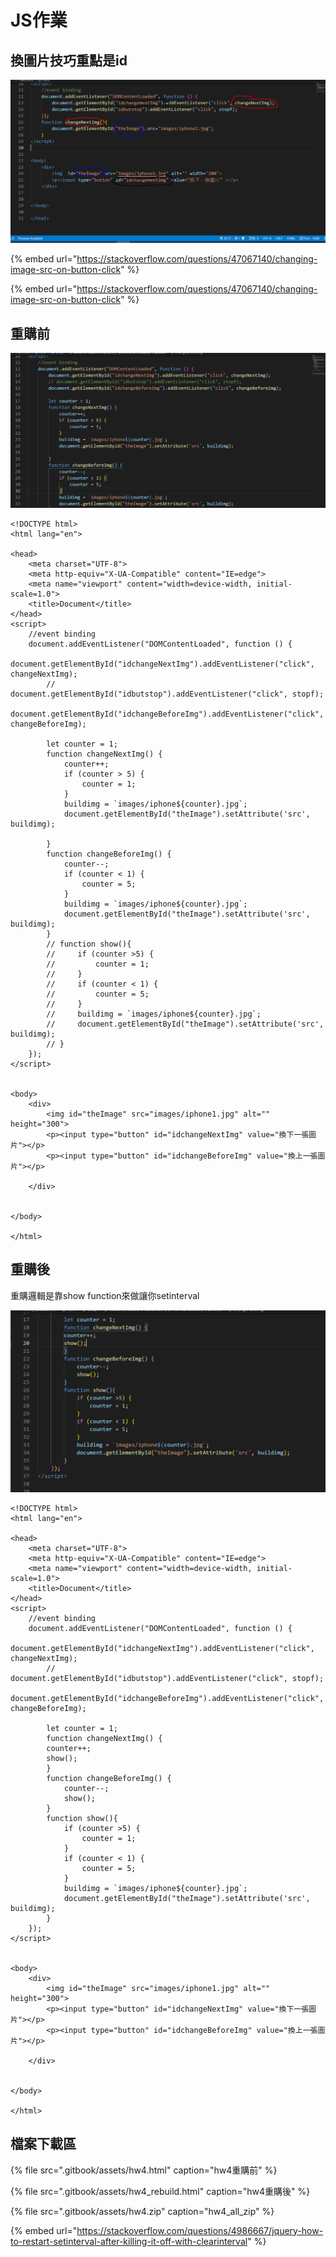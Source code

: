 # JS作業

## 換圖片技巧重點是id

![](.gitbook/assets/image%20%2858%29.png)

{% embed url="https://stackoverflow.com/questions/47067140/changing-image-src-on-button-click" %}

{% embed url="https://stackoverflow.com/questions/47067140/changing-image-src-on-button-click" %}

## 重購前

![](.gitbook/assets/image%20%2859%29.png)

```markup
<!DOCTYPE html>
<html lang="en">

<head>
    <meta charset="UTF-8">
    <meta http-equiv="X-UA-Compatible" content="IE=edge">
    <meta name="viewport" content="width=device-width, initial-scale=1.0">
    <title>Document</title>
</head>
<script>
    //event binding
    document.addEventListener("DOMContentLoaded", function () {
        document.getElementById("idchangeNextImg").addEventListener("click", changeNextImg);
        // document.getElementById("idbutstop").addEventListener("click", stopf);
        document.getElementById("idchangeBeforeImg").addEventListener("click", changeBeforeImg);

        let counter = 1;
        function changeNextImg() {
            counter++;
            if (counter > 5) {
                counter = 1;
            }
            buildimg = `images/iphone${counter}.jpg`;
            document.getElementById("theImage").setAttribute('src', buildimg);

        }
        function changeBeforeImg() {
            counter--;
            if (counter < 1) {
                counter = 5;
            }
            buildimg = `images/iphone${counter}.jpg`;
            document.getElementById("theImage").setAttribute('src', buildimg);
        }
        // function show(){
        //     if (counter >5) {
        //         counter = 1;
        //     } 
        //     if (counter < 1) {
        //         counter = 5;
        //     }
        //     buildimg = `images/iphone${counter}.jpg`;
        //     document.getElementById("theImage").setAttribute('src', buildimg);
        // }
    });
</script>


<body>
    <div>
        <img id="theImage" src="images/iphone1.jpg" alt="" height="300">
        <p><input type="button" id="idchangeNextImg" value="換下一張圖片"></p>
        <p><input type="button" id="idchangeBeforeImg" value="換上一張圖片"></p>

    </div>


</body>

</html>
```

## 重購後

重購邏輯是靠show function來做讓你setinterval

![](.gitbook/assets/image%20%2857%29.png)

```markup
<!DOCTYPE html>
<html lang="en">

<head>
    <meta charset="UTF-8">
    <meta http-equiv="X-UA-Compatible" content="IE=edge">
    <meta name="viewport" content="width=device-width, initial-scale=1.0">
    <title>Document</title>
</head>
<script>
    //event binding
    document.addEventListener("DOMContentLoaded", function () {
        document.getElementById("idchangeNextImg").addEventListener("click", changeNextImg);
        // document.getElementById("idbutstop").addEventListener("click", stopf);
        document.getElementById("idchangeBeforeImg").addEventListener("click", changeBeforeImg);

        let counter = 1;
        function changeNextImg() {
        counter++;
        show();
        }
        function changeBeforeImg() {
            counter--;
            show();
        }
        function show(){
            if (counter >5) {
                counter = 1;
            } 
            if (counter < 1) {
                counter = 5;
            }
            buildimg = `images/iphone${counter}.jpg`;
            document.getElementById("theImage").setAttribute('src', buildimg);
        }
    });
</script>


<body>
    <div>
        <img id="theImage" src="images/iphone1.jpg" alt=""  height="300">
        <p><input type="button" id="idchangeNextImg" value="換下一張圖片"></p>
        <p><input type="button" id="idchangeBeforeImg" value="換上一張圖片"></p>

    </div>


</body>

</html>
```

## 檔案下載區

{% file src=".gitbook/assets/hw4.html" caption="hw4重購前" %}

{% file src=".gitbook/assets/hw4\_rebuild.html" caption="hw4重購後" %}

{% file src=".gitbook/assets/hw4.zip" caption="hw4\_all\_zip" %}

{% embed url="https://stackoverflow.com/questions/4986667/jquery-how-to-restart-setinterval-after-killing-it-off-with-clearinterval" %}



